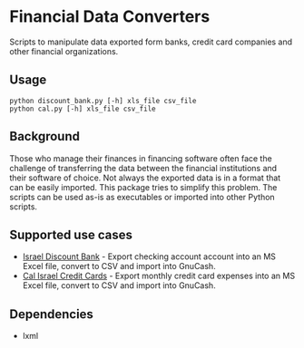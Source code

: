 # Financial Data Converters
Scripts to manipulate data exported form banks, credit card companies and other financial organizations.

## Usage
```
python discount_bank.py [-h] xls_file csv_file
python cal.py [-h] xls_file csv_file
```

## Background
Those who manage their finances in financing software often face the challenge of transferring the data between
the financial institutions and their software of choice. Not always the exported data is in a format that can be
easily imported. This package tries to simplify this problem. The scripts can be used as-is as executables or
imported into other Python scripts.

## Supported use cases
* [Israel Discount Bank](https://www.discountbank.co.il/) - Export checking account account into an MS Excel file, 
  convert to CSV and import into GnuCash.
* [Cal Israel Credit Cards](https://www.cal-online.co.il/) - Export monthly credit card expenses into an MS Excel file, 
  convert to CSV and import into GnuCash.

## Dependencies
* lxml
